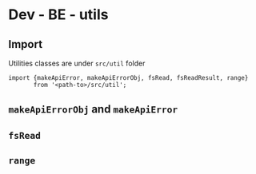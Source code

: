 # Dev - BE - utils

## Import

Utilities classes are under `src/util` folder

```text
import {makeApiError, makeApiErrorObj, fsRead, fsReadResult, range} 
       from '<path-to>/src/util';
```

## `makeApiErrorObj` and `makeApiError`

## `fsRead`

## `range`

